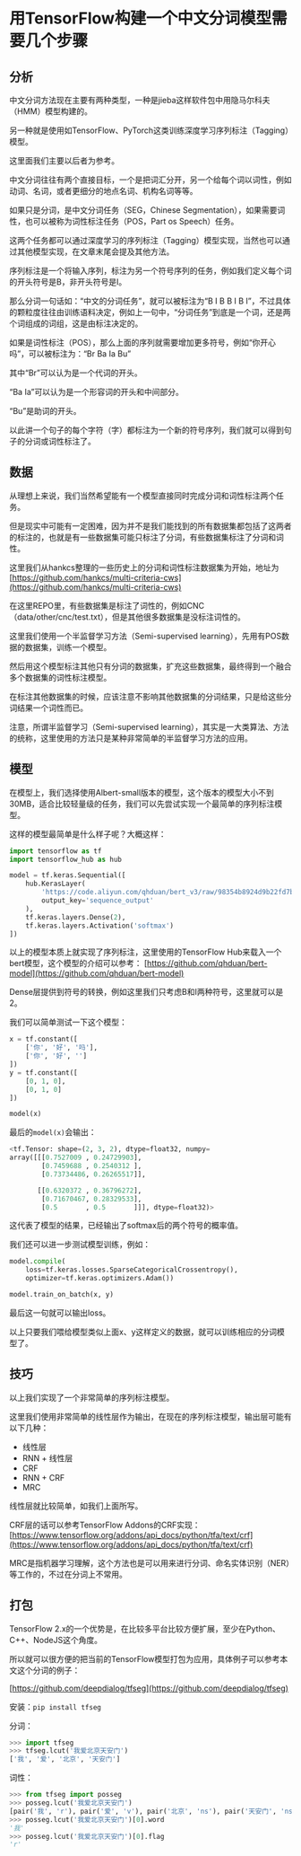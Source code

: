 # 用TensorFlow构建一个中文分词模型需要几个步骤

## 分析

中文分词方法现在主要有两种类型，一种是jieba这样软件包中用隐马尔科夫（HMM）模型构建的。

另一种就是使用如TensorFlow、PyTorch这类训练深度学习序列标注（Tagging）模型。

这里面我们主要以后者为参考。

中文分词往往有两个直接目标，一个是把词汇分开，另一个给每个词以词性，例如动词、名词，或者更细分的地点名词、机构名词等等。

如果只是分词，是中文分词任务（SEG，Chinese Segmentation），如果需要词性，也可以被称为词性标注任务（POS，Part os Speech）任务。

这两个任务都可以通过深度学习的序列标注（Tagging）模型实现，当然也可以通过其他模型实现，在文章末尾会提及其他方法。

序列标注是一个将输入序列，标注为另一个符号序列的任务，例如我们定义每个词的开头符号是B，非开头符号是I。

那么分词一句话如：“中文的分词任务”，就可以被标注为“B I B B I B I”，不过具体的颗粒度往往由训练语料决定，例如上一句中，“分词任务”到底是一个词，还是两个词组成的词组，这是由标注决定的。

如果是词性标注（POS），那么上面的序列就需要增加更多符号，例如“你开心吗”，可以被标注为：“Br Ba Ia Bu”

其中“Br”可以认为是一个代词的开头。

“Ba Ia”可以认为是一个形容词的开头和中间部分。

“Bu”是助词的开头。

以此讲一个句子的每个字符（字）都标注为一个新的符号序列，我们就可以得到句子的分词或词性标注了。

## 数据

从理想上来说，我们当然希望能有一个模型直接同时完成分词和词性标注两个任务。

但是现实中可能有一定困难，因为并不是我们能找到的所有数据集都包括了这两者的标注的，也就是有一些数据集可能只标注了分词，有些数据集标注了分词和词性。

这里我们从hankcs整理的一些历史上的分词和词性标注数据集为开始，地址为
[https://github.com/hankcs/multi-criteria-cws](https://github.com/hankcs/multi-criteria-cws)

在这里REPO里，有些数据集是标注了词性的，例如CNC（data/other/cnc/test.txt），但是其他很多数据集是没标注词性的。

这里我们使用一个半监督学习方法（Semi-supervised learning），先用有POS数据的数据集，训练一个模型。

然后用这个模型标注其他只有分词的数据集，扩充这些数据集，最终得到一个融合多个数据集的词性标注模型。

在标注其他数据集的时候，应该注意不影响其他数据集的分词结果，只是给这些分词结果一个词性而已。

注意，所谓半监督学习（Semi-supervised learning），其实是一大类算法、方法的统称，这里使用的方法只是某种非常简单的半监督学习方法的应用。

## 模型

在模型上，我们选择使用Albert-small版本的模型，这个版本的模型大小不到30MB，适合比较轻量级的任务，我们可以先尝试实现一个最简单的序列标注模型。

这样的模型最简单是什么样子呢？大概这样：

```python
import tensorflow as tf
import tensorflow_hub as hub

model = tf.keras.Sequential([
    hub.KerasLayer(
        'https://code.aliyun.com/qhduan/bert_v3/raw/98354b8924d9b22fd7b9c4466e36ae9d42cc5a42/albert_base.tar.gz',
        output_key='sequence_output'
    ),
    tf.keras.layers.Dense(2),
    tf.keras.layers.Activation('softmax')
])
```

以上的模型本质上就实现了序列标注，这里使用的TensorFlow Hub来载入一个bert模型，这个模型的介绍可以参考：
[https://github.com/qhduan/bert-model](https://github.com/qhduan/bert-model)

Dense层提供到符号的转换，例如这里我们只考虑B和I两种符号，这里就可以是2。

我们可以简单测试一下这个模型：

```python
x = tf.constant([
    ['你', '好', '吗'],
    ['你', '好', '']
])
y = tf.constant([
    [0, 1, 0],
    [0, 1, 0]
])

model(x)
```

最后的`model(x)`会输出：

```python
<tf.Tensor: shape=(2, 3, 2), dtype=float32, numpy=
array([[[0.7527009 , 0.24729903],
        [0.7459688 , 0.2540312 ],
        [0.73734486, 0.26265517]],

       [[0.6320372 , 0.36796272],
        [0.71670467, 0.28329533],
        [0.5       , 0.5       ]]], dtype=float32)>
```

这代表了模型的结果，已经输出了softmax后的两个符号的概率值。

我们还可以进一步测试模型训练，例如：

```python
model.compile(
    loss=tf.keras.losses.SparseCategoricalCrossentropy(),
    optimizer=tf.keras.optimizers.Adam())

model.train_on_batch(x, y)
```

最后这一句就可以输出loss。

以上只要我们喂给模型类似上面x、y这样定义的数据，就可以训练相应的分词模型了。

## 技巧

以上我们实现了一个非常简单的序列标注模型。

这里我们使用非常简单的线性层作为输出，在现在的序列标注模型，输出层可能有以下几种：

- 线性层
- RNN + 线性层
- CRF
- RNN + CRF
- MRC

线性层就比较简单，如我们上面所写。

CRF层的话可以参考TensorFlow Addons的CRF实现：
[https://www.tensorflow.org/addons/api_docs/python/tfa/text/crf](https://www.tensorflow.org/addons/api_docs/python/tfa/text/crf)

MRC是指机器学习理解，这个方法也是可以用来进行分词、命名实体识别（NER）等工作的，不过在分词上不常用。

## 打包

TensorFlow 2.x的一个优势是，在比较多平台比较方便扩展，至少在Python、C++、NodeJS这个角度。

所以就可以很方便的把当前的TensorFlow模型打包为应用，具体例子可以参考本文这个分词的例子：

[https://github.com/deepdialog/tfseg](https://github.com/deepdialog/tfseg)

安装：`pip install tfseg`

分词：

```python
>>> import tfseg
>>> tfseg.lcut('我爱北京天安门')
['我', '爱', '北京', '天安门']
```

词性：

```python
>>> from tfseg import posseg
>>> posseg.lcut('我爱北京天安门')
[pair('我', 'r'), pair('爱', 'v'), pair('北京', 'ns'), pair('天安门', 'ns')]
>>> posseg.lcut('我爱北京天安门')[0].word
'我'
>>> posseg.lcut('我爱北京天安门')[0].flag
'r'
```

